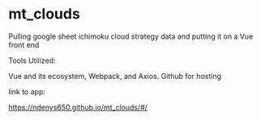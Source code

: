 # mt_clouds
Pulling google sheet ichimoku cloud strategy data and putting it on a Vue front end

Tools Utilized:

Vue and its ecosystem, Webpack, and Axios.
Github for hosting

link to app:

https://ndenys650.github.io/mt_clouds/#/

